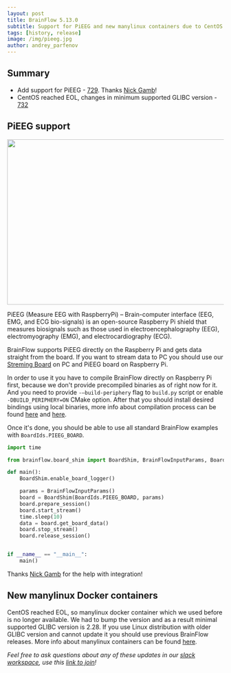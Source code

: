 ```yaml
---
layout: post
title: BrainFlow 5.13.0
subtitle: Support for PiEEG and new manylinux containers due to CentOS EOL
tags: [history, release]
image: /img/pieeg.jpg
author: andrey_parfenov
---
```


## Summary

* Add support for PiEEG - [729](https://github.com/brainflow-dev/brainflow/pull/729). Thanks [Nick Gamb](https://github.com/nickgamb)!
* CentOS reached EOL, changes in minimum supported GLIBC version - [732](https://github.com/brainflow-dev/brainflow/pull/732)

## PiEEG support

<div style="text-align: center">
    <a href="https://github.com/brainflow-dev/brainflow" title="pieeg" target="_blank" align="center">
        <img width="640" height="384" src="https://live.staticflickr.com/65535/53823500137_3bf2e27dbf_z.jpg">
    </a>
</div>

PiEEG (Measure EEG with RaspberryPi) – Brain-computer interface (EEG, EMG, and ECG bio-signals) is an open-source Raspberry Pi shield that measures biosignals such as those used in electroencephalography (EEG), electromyography (EMG), and electrocardiography (ECG).

BrainFlow supports PiEEG directly on the Raspberry Pi and gets data straight from the board. If you want to stream data to PC you should use our [Streming Board](https://brainflow.readthedocs.io/en/stable/SupportedBoards.html#streaming-board) on PC and PiEEG board on Raspberry Pi.

In order to use it you have to compile BrainFlow directly on Raspberry Pi first, because we don't provide precompiled binaries as of right now for it. And you need to provide `-–build-periphery` flag to `build.py` script or enable `-DBUILD_PERIPHERY=ON` CMake option. After that you should install desired bindings using local binaries, more info about compilation process can be found [here](https://brainflow.readthedocs.io/en/stable/BuildBrainFlow.html#compilation-of-core-module-and-c-binding) and [here](https://brainflow.readthedocs.io/en/stable/BuildBrainFlow.html#python).

Once it's done, you should be able to use all standard BrainFlow examples with `BoardIds.PIEEG_BOARD`.

```python
import time

from brainflow.board_shim import BoardShim, BrainFlowInputParams, BoardIds

def main():
    BoardShim.enable_board_logger()

    params = BrainFlowInputParams() 
    board = BoardShim(BoardIds.PIEEG_BOARD, params)
    board.prepare_session()
    board.start_stream()
    time.sleep(10)    
    data = board.get_board_data()
    board.stop_stream()
    board.release_session()


if __name__ == "__main__":
    main()

```

Thanks [Nick Gamb](https://github.com/nickgamb) for the help with integration!

## New manylinux Docker containers

CentOS reached EOL, so manylinux docker container which we used before is no longer available. We had to bump the version and as a result minimal supported GLIBC version is 2.28. If you use Linux distribution with older GLIBC version and cannot update it you should use previous BrainFlow releases. More info about manylinux containers can be found [here](https://github.com/brainflow-dev/brainflow/pull/732).

*Feel free to ask questions about any of these updates in our [slack workspace](https://openbraintalk.slack.com/), use this [link to join](https://c6ber255cc.execute-api.eu-west-1.amazonaws.com/Express/)!*